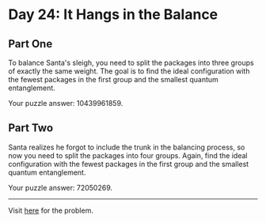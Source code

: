 # Day 24: It Hangs in the Balance

## Part One

To balance Santa's sleigh, you need to split the packages into three groups of exactly the same weight. The goal is to find the ideal configuration with the fewest packages in the first group and the smallest quantum entanglement.

Your puzzle answer: 10439961859.

## Part Two

Santa realizes he forgot to include the trunk in the balancing process, so now you need to split the packages into four groups. Again, find the ideal configuration with the fewest packages in the first group and the smallest quantum entanglement.

Your puzzle answer: 72050269.

*************

Visit [here](https://adventofcode.com/2015/day/24) for the problem.